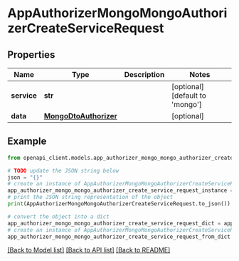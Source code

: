 # AppAuthorizerMongoMongoAuthorizerCreateServiceRequest


## Properties

Name | Type | Description | Notes
------------ | ------------- | ------------- | -------------
**service** | **str** |  | [optional] [default to 'mongo']
**data** | [**MongoDtoAuthorizer**](MongoDtoAuthorizer.md) |  | [optional] 

## Example

```python
from openapi_client.models.app_authorizer_mongo_mongo_authorizer_create_service_request import AppAuthorizerMongoMongoAuthorizerCreateServiceRequest

# TODO update the JSON string below
json = "{}"
# create an instance of AppAuthorizerMongoMongoAuthorizerCreateServiceRequest from a JSON string
app_authorizer_mongo_mongo_authorizer_create_service_request_instance = AppAuthorizerMongoMongoAuthorizerCreateServiceRequest.from_json(json)
# print the JSON string representation of the object
print(AppAuthorizerMongoMongoAuthorizerCreateServiceRequest.to_json())

# convert the object into a dict
app_authorizer_mongo_mongo_authorizer_create_service_request_dict = app_authorizer_mongo_mongo_authorizer_create_service_request_instance.to_dict()
# create an instance of AppAuthorizerMongoMongoAuthorizerCreateServiceRequest from a dict
app_authorizer_mongo_mongo_authorizer_create_service_request_from_dict = AppAuthorizerMongoMongoAuthorizerCreateServiceRequest.from_dict(app_authorizer_mongo_mongo_authorizer_create_service_request_dict)
```
[[Back to Model list]](../README.md#documentation-for-models) [[Back to API list]](../README.md#documentation-for-api-endpoints) [[Back to README]](../README.md)


